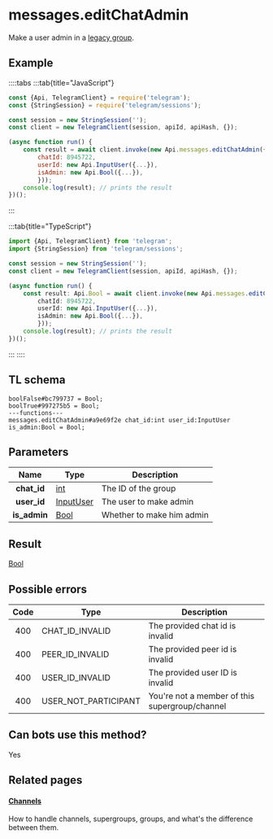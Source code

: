 # messages.editChatAdmin

Make a user admin in a [legacy group](https://core.telegram.org/api/channel).

## Example

::::tabs
:::tab{title="JavaScript"}

```js
const {Api, TelegramClient} = require('telegram');
const {StringSession} = require('telegram/sessions');

const session = new StringSession('');
const client = new TelegramClient(session, apiId, apiHash, {});

(async function run() {
    const result = await client.invoke(new Api.messages.editChatAdmin({
		chatId: 8945722,
		userId: new Api.InputUser({...}),
		isAdmin: new Api.Bool({...}),
		}));
    console.log(result); // prints the result
})();

```

:::

:::tab{title="TypeScript"}

```ts
import {Api, TelegramClient} from 'telegram';
import {StringSession} from 'telegram/sessions';

const session = new StringSession('');
const client = new TelegramClient(session, apiId, apiHash, {});

(async function run() {
    const result: Api.Bool = await client.invoke(new Api.messages.editChatAdmin({
		chatId: 8945722,
		userId: new Api.InputUser({...}),
		isAdmin: new Api.Bool({...}),
		}));
    console.log(result); // prints the result
})();

```

:::
::::

## TL schema

```
boolFalse#bc799737 = Bool;
boolTrue#997275b5 = Bool;
---functions---
messages.editChatAdmin#a9e69f2e chat_id:int user_id:InputUser is_admin:Bool = Bool;
```

## Parameters

|     Name     | Type                                                  | Description               |
| :----------: | ----------------------------------------------------- | ------------------------- |
| **chat_id**  | [int](https://core.telegram.org/type/int)             | The ID of the group       |
| **user_id**  | [InputUser](https://core.telegram.org/type/InputUser) | The user to make admin    |
| **is_admin** | [Bool](https://core.telegram.org/type/Bool)           | Whether to make him admin |

## Result

[Bool](https://core.telegram.org/type/Bool)

## Possible errors

| Code | Type                 | Description                                    |
| :--: | -------------------- | ---------------------------------------------- |
| 400  | CHAT_ID_INVALID      | The provided chat id is invalid                |
| 400  | PEER_ID_INVALID      | The provided peer id is invalid                |
| 400  | USER_ID_INVALID      | The provided user ID is invalid                |
| 400  | USER_NOT_PARTICIPANT | You're not a member of this supergroup/channel |

## Can bots use this method?

Yes

## Related pages

#### [Channels](https://core.telegram.org/api/channel)

How to handle channels, supergroups, groups, and what's the difference between them.
